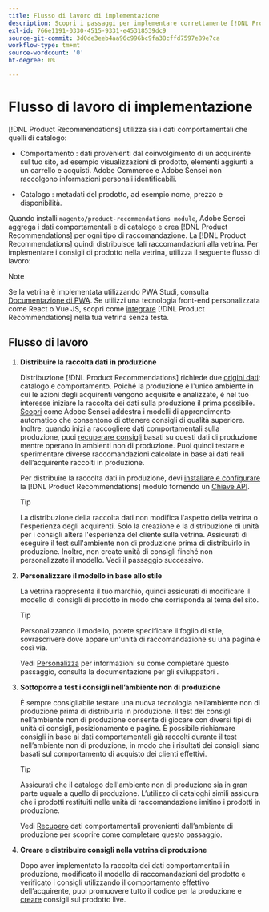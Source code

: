 ```yaml
---
title: Flusso di lavoro di implementazione
description: Scopri i passaggi per implementare correttamente [!DNL Product Recommendations] sulla vetrina.
exl-id: 766e1191-0330-4515-9331-e45318539dc9
source-git-commit: 3d0de3eeb4aa96c996bc9fa38cffd7597e89e7ca
workflow-type: tm+mt
source-wordcount: '0'
ht-degree: 0%

---
```


# Flusso di lavoro di implementazione

[!DNL Product Recommendations] utilizza sia i dati comportamentali che quelli di catalogo:

- Comportamento : dati provenienti dal coinvolgimento di un acquirente sul tuo sito, ad esempio visualizzazioni di prodotto, elementi aggiunti a un carrello e acquisti. Adobe Commerce e Adobe Sensei non raccolgono informazioni personali identificabili.

- Catalogo : metadati del prodotto, ad esempio nome, prezzo e disponibilità.

Quando installi `magento/product-recommendations module`, Adobe Sensei aggrega i dati comportamentali e di catalogo e crea [!DNL Product Recommendations] per ogni tipo di raccomandazione. La [!DNL Product Recommendations] quindi distribuisce tali raccomandazioni alla vetrina. Per implementare i consigli di prodotto nella vetrina, utilizza il seguente flusso di lavoro:

>[!NOTE]
>
> Se la vetrina è implementata utilizzando PWA Studi, consulta [Documentazione di PWA](https://developer.adobe.com/commerce/pwa-studio/integrations/product-recommendations/). Se utilizzi una tecnologia front-end personalizzata come React o Vue JS, scopri come [integrare](headless.md) [!DNL Product Recommendations] nella tua vetrina senza testa.

## Flusso di lavoro

1. **Distribuire la raccolta dati in produzione**

   Distribuzione [!DNL Product Recommendations] richiede due [origini dati](type.md): catalogo e comportamento. Poiché la produzione è l&#39;unico ambiente in cui le azioni degli acquirenti vengono acquisite e analizzate, è nel tuo interesse iniziare la raccolta dei dati sulla produzione il prima possibile. [Scopri](behavioral-data.md) come Adobe Sensei addestra i modelli di apprendimento automatico che consentono di ottenere consigli di qualità superiore. Inoltre, quando inizi a raccogliere dati comportamentali sulla produzione, puoi [recuperare consigli](verify.md) basati su questi dati di produzione mentre operano in ambienti non di produzione. Puoi quindi testare e sperimentare diverse raccomandazioni calcolate in base ai dati reali dell’acquirente raccolti in produzione.

   Per distribuire la raccolta dati in produzione, devi [installare e configurare](install-configure.md) la [!DNL Product Recommendations] modulo fornendo un [Chiave API](https://experienceleague.adobe.com/docs/commerce-merchant-services/user-guides/integration-services/saas.html).

   >[!TIP]
   >
   > La distribuzione della raccolta dati non modifica l&#39;aspetto della vetrina o l&#39;esperienza degli acquirenti. Solo la creazione e la distribuzione di unità per i consigli altera l&#39;esperienza del cliente sulla vetrina. Assicurati di eseguire il test sull&#39;ambiente non di produzione prima di distribuirlo in produzione. Inoltre, non create unità di consigli finché non personalizzate il modello. Vedi il passaggio successivo.

1. **Personalizzare il modello in base allo stile**

   La vetrina rappresenta il tuo marchio, quindi assicurati di modificare il modello di consigli di prodotto in modo che corrisponda al tema del sito.

   >[!TIP]
   >
   > Personalizzando il modello, potete specificare il foglio di stile, sovrascrivere dove appare un&#39;unità di raccomandazione su una pagina e così via.

   Vedi [Personalizza](https://experienceleague.adobe.com/docs/commerce-merchant-services/product-recommendations/developer/customize.html) per informazioni su come completare questo passaggio, consulta la documentazione per gli sviluppatori .

1. **Sottoporre a test i consigli nell’ambiente non di produzione**

   È sempre consigliabile testare una nuova tecnologia nell’ambiente non di produzione prima di distribuirla in produzione. Il test dei consigli nell’ambiente non di produzione consente di giocare con diversi tipi di unità di consigli, posizionamento e pagine. È possibile richiamare consigli in base ai dati comportamentali già raccolti durante il test nell’ambiente non di produzione, in modo che i risultati dei consigli siano basati sul comportamento di acquisto dei clienti effettivi.

   >[!TIP]
   >
   > Assicurati che il catalogo dell&#39;ambiente non di produzione sia in gran parte uguale a quello di produzione. L’utilizzo di cataloghi simili assicura che i prodotti restituiti nelle unità di raccomandazione imitino i prodotti in produzione.

   Vedi [Recupero](staging-environment.md) dati comportamentali provenienti dall’ambiente di produzione per scoprire come completare questo passaggio.

1. **Creare e distribuire consigli nella vetrina di produzione**

   Dopo aver implementato la raccolta dei dati comportamentali in produzione, modificato il modello di raccomandazioni del prodotto e verificato i consigli utilizzando il comportamento effettivo dell’acquirente, puoi promuovere tutto il codice per la produzione e [creare](create.md) consigli sul prodotto live.
